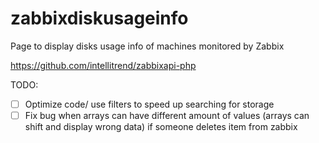 # zabbixdiskusageinfo

Page to display disks usage info of machines monitored by Zabbix



https://github.com/intellitrend/zabbixapi-php





TODO: 
 - [ ] Optimize code/ use filters to speed up searching for storage
 - [ ] Fix bug when arrays can have different amount of values (arrays can shift and display wrong data) if someone deletes item from zabbix
